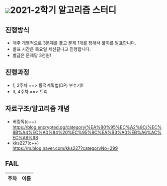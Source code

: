 # <img src="https://img.shields.io/badge/Python-3766AB?style=flat-square&logo=Python&logoColor=white"/>2021-2학기 알고리즘 스터디

## 진행방식
  - 매주 개별적으로 3문제를 풀고 문제 1개를 정해서 풀이를 발표합니다.
  - 발표 시간은 목요일 세션끝나고 진행합니다.
  - 벌금은 문제당 3천원!
  
## 진행과정
  - 1, 2주차 ==> 동적계획법(DP) 부수기!!
  - 3, 4주차 ==> 트리
  
## 자료구조/알고리즘 개념
- 버킹독(c++)<br> https://blog.encrypted.gg/category/%EA%B0%95%EC%A2%8C/%EC%8B%A4%EC%A0%84%20%EC%95%8C%EA%B3%A0%EB%A6%AC%EC%A6%98
- kks227(c++)<br> https://m.blog.naver.com/kks227?categoryNo=299

## FAIL 
|주차|이름|
|---|---|
